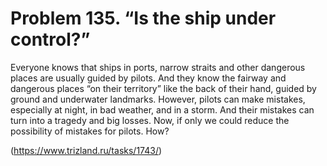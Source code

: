 # Problem 135. “Is the ship under control?”

Everyone knows that ships in ports, narrow straits and other dangerous places are usually guided by pilots. And they know the fairway and dangerous places “on their territory” like the back of their hand, guided by ground and underwater landmarks. However, pilots can make mistakes, especially at night, in bad weather, and in a storm. And their mistakes can turn into a tragedy and big losses. Now, if only we could reduce the possibility of mistakes for pilots. How?

(https://www.trizland.ru/tasks/1743/)